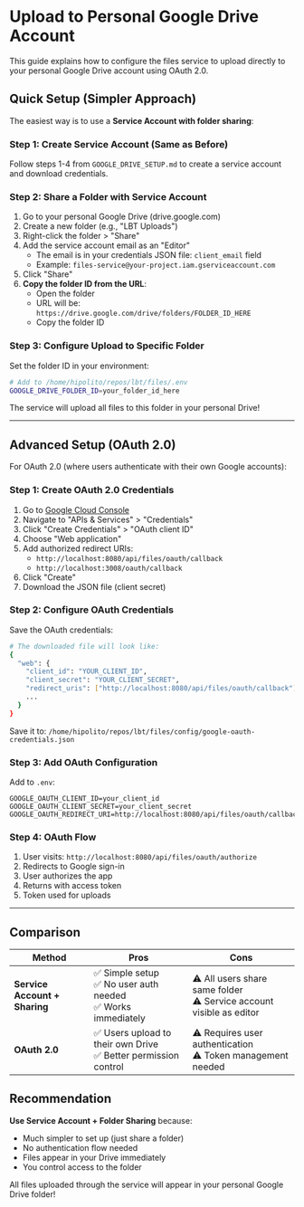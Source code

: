 # Upload to Personal Google Drive Account

This guide explains how to configure the files service to upload directly to your personal Google Drive account using OAuth 2.0.

## Quick Setup (Simpler Approach)

The easiest way is to use a **Service Account with folder sharing**:

### Step 1: Create Service Account (Same as Before)

Follow steps 1-4 from `GOOGLE_DRIVE_SETUP.md` to create a service account and download credentials.

### Step 2: Share a Folder with Service Account

1. Go to your personal Google Drive (drive.google.com)
2. Create a new folder (e.g., "LBT Uploads")
3. Right-click the folder > "Share"
4. Add the service account email as an "Editor"
   - The email is in your credentials JSON file: `client_email` field
   - Example: `files-service@your-project.iam.gserviceaccount.com`
5. Click "Share"
6. **Copy the folder ID from the URL**:
   - Open the folder
   - URL will be: `https://drive.google.com/drive/folders/FOLDER_ID_HERE`
   - Copy the folder ID

### Step 3: Configure Upload to Specific Folder

Set the folder ID in your environment:

```bash
# Add to /home/hipolito/repos/lbt/files/.env
GOOGLE_DRIVE_FOLDER_ID=your_folder_id_here
```

The service will upload all files to this folder in your personal Drive!

---

## Advanced Setup (OAuth 2.0)

For OAuth 2.0 (where users authenticate with their own Google accounts):

### Step 1: Create OAuth 2.0 Credentials

1. Go to [Google Cloud Console](https://console.cloud.google.com/)
2. Navigate to "APIs & Services" > "Credentials"
3. Click "Create Credentials" > "OAuth client ID"
4. Choose "Web application"
5. Add authorized redirect URIs:
   - `http://localhost:8080/api/files/oauth/callback`
   - `http://localhost:3008/oauth/callback`
6. Click "Create"
7. Download the JSON file (client secret)

### Step 2: Configure OAuth Credentials

Save the OAuth credentials:

```bash
# The downloaded file will look like:
{
  "web": {
    "client_id": "YOUR_CLIENT_ID",
    "client_secret": "YOUR_CLIENT_SECRET",
    "redirect_uris": ["http://localhost:8080/api/files/oauth/callback"],
    ...
  }
}
```

Save it to: `/home/hipolito/repos/lbt/files/config/google-oauth-credentials.json`

### Step 3: Add OAuth Configuration

Add to `.env`:

```env
GOOGLE_OAUTH_CLIENT_ID=your_client_id
GOOGLE_OAUTH_CLIENT_SECRET=your_client_secret
GOOGLE_OAUTH_REDIRECT_URI=http://localhost:8080/api/files/oauth/callback
```

### Step 4: OAuth Flow

1. User visits: `http://localhost:8080/api/files/oauth/authorize`
2. Redirects to Google sign-in
3. User authorizes the app
4. Returns with access token
5. Token used for uploads

---

## Comparison

| Method | Pros | Cons |
|--------|------|------|
| **Service Account + Sharing** | ✅ Simple setup<br>✅ No user auth needed<br>✅ Works immediately | ⚠️ All users share same folder<br>⚠️ Service account visible as editor |
| **OAuth 2.0** | ✅ Users upload to their own Drive<br>✅ Better permission control | ⚠️ Requires user authentication<br>⚠️ Token management needed |

## Recommendation

**Use Service Account + Folder Sharing** because:
- Much simpler to set up (just share a folder)
- No authentication flow needed
- Files appear in your Drive immediately
- You control access to the folder

All files uploaded through the service will appear in your personal Google Drive folder!
